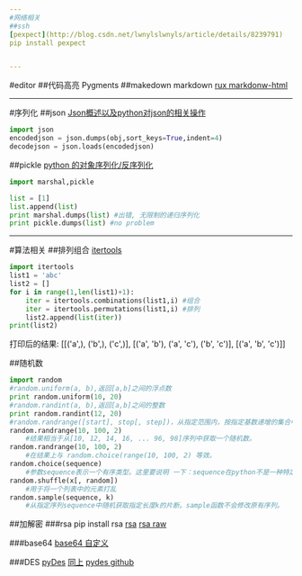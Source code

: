 ```yaml
---
#网络相关
##ssh
[pexpect](http://blog.csdn.net/lwnylslwnyls/article/details/8239791)
pip install pexpect


---
```

#editor
##代码高亮
Pygments
##makedown
markdown
[rux markdonw-html](https://github.com/hit9/rux)


---
#序列化
##json
[Json概述以及python对json的相关操作](http://www.cnblogs.com/coser/archive/2011/12/14/2287739.html)
```python
import json
encodedjson = json.dumps(obj,sort_keys=True,indent=4)
decodejson = json.loads(encodedjson)
```
##pickle
[python 的对象序列化/反序列化](http://san-yun.iteye.com/blog/1562883)
```python
import marshal,pickle

list = [1]
list.append(list)
print marshal.dumps(list) #出错, 无限制的递归序列化
print pickle.dumps(list) #no problem

```




---
#算法相关
##排列组合
[itertools](https://docs.python.org/2/library/itertools.html?highlight=itertools.permutations#itertools.permutations)
```python
import itertools
list1 = 'abc'
list2 = []
for i in range(1,len(list1)+1):
    iter = itertools.combinations(list1,i) #组合
    iter = itertools.permutations(list1,i) #排列
    list2.append(list(iter))
print(list2)
```
打印后的结果:
[[('a',), ('b',), ('c',)], [('a', 'b'), ('a', 'c'), ('b', 'c')], [('a', 'b', 'c')]]


##随机数
```python
import random
#random.uniform(a, b),返回[a,b]之间的浮点数
print random.uniform(10, 20)
#random.randint(a, b),返回[a,b]之间的整数
print random.randint(12, 20)
#random.randrange([start], stop[, step])，从指定范围内，按指定基数递增的集合中 获取一个随机数
random.randrange(10, 100, 2)
    #结果相当于从[10, 12, 14, 16, ... 96, 98]序列中获取一个随机数。
random.randrange(10, 100, 2)
    #在结果上与 random.choice(range(10, 100, 2) 等效。
random.choice(sequence)
    #参数sequence表示一个有序类型。这里要说明 一下：sequence在python不是一种特定的类型，而是泛指一系列的类型。list, tuple, 字符串都属于sequence。
random.shuffle(x[, random])
    #用于将一个列表中的元素打乱
random.sample(sequence, k)
    #从指定序列sequence中随机获取指定长度k的片断。sample函数不会修改原有序列。
```

##加解密
###rsa
pip install rsa
[rsa](http://www.360doc.com/content/14/1205/21/14009801_430694237.shtml)
[rsa raw](https://github.com/Jackeriss/RSA)

###base64
[base64 自定义](http://book.51cto.com/art/201405/440070.htm)

###DES
[pyDes](http://www.cnblogs.com/txw1958/archive/2012/07/20/python-des-3des.html)
[同上](http://my.oschina.net/liupengs/blog/124230)
[pydes github](https://github.com/toddw-as/pyDes)










